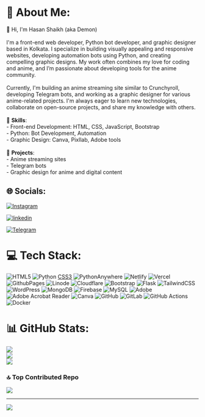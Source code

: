 # 💫 About Me:
👋 Hi, I'm Hasan Shaikh (aka Demon)<br><br>I'm a front-end web developer, Python bot developer, and graphic designer based in Kolkata. I specialize in building visually appealing and responsive websites, developing automation bots using Python, and creating compelling graphic designs. My work often combines my love for coding and anime, and I’m passionate about developing tools for the anime community.<br><br>Currently, I'm building an anime streaming site similar to Crunchyroll, developing Telegram bots, and working as a graphic designer for various anime-related projects. I'm always eager to learn new technologies, collaborate on open-source projects, and share my knowledge with others.<br><br>🌟 **Skills**:<br>- Front-end Development: HTML, CSS, JavaScript, Bootstrap<br>- Python: Bot Development, Automation<br>- Graphic Design: Canva, Pixllab, Adobe tools<br><br>🎯 **Projects**: <br>- Anime streaming sites<br>- Telegram bots<br>- Graphic design for anime and digital content<br>


## 🌐 Socials:
[![Instagram](https://img.shields.io/badge/Instagram-%23E4405F.svg?logo=Instagram&logoColor=white)](https://instagram.com/Creative_demoon) 

[![linkedin](https://img.shields.io/badge/Instagram-%23E4405F.svg?logo=Instagram&logoColor=white)](https://instagram.com/Creative_demoon) 

[![Telegram](https://img.shields.io/badge/Instagram-%23E4405F.svg?logo=Instagram&logoColor=white)](https://instagram.com/Creative_demoon) 

# 💻 Tech Stack:
![HTML5](https://img.shields.io/badge/html5-%23E34F26.svg?style=for-the-badge&logo=html5&logoColor=white) ![Python](https://img.shields.io/badge/python-3670A0?style=for-the-badge&logo=python&logoColor=ffdd54) [CSS3](https://img.shields.io/badge/css3-%231572B6.svg?style=for-the-badge&logo=css3&logoColor=white) ![PythonAnywhere](https://img.shields.io/badge/pythonanywhere-%232F9FD7.svg?style=for-the-badge&logo=pythonanywhere&logoColor=151515) ![Netlify](https://img.shields.io/badge/netlify-%23000000.svg?style=for-the-badge&logo=netlify&logoColor=#00C7B7) ![Vercel](https://img.shields.io/badge/vercel-%23000000.svg?style=for-the-badge&logo=vercel&logoColor=white) ![GithubPages](https://img.shields.io/badge/github%20pages-121013?style=for-the-badge&logo=github&logoColor=white) ![Linode](https://img.shields.io/badge/linode-00A95C?style=for-the-badge&logo=linode&logoColor=white) ![Cloudflare](https://img.shields.io/badge/Cloudflare-F38020?style=for-the-badge&logo=Cloudflare&logoColor=white) ![Bootstrap](https://img.shields.io/badge/bootstrap-%238511FA.svg?style=for-the-badge&logo=bootstrap&logoColor=white) ![Flask](https://img.shields.io/badge/flask-%23000.svg?style=for-the-badge&logo=flask&logoColor=white) ![TailwindCSS](https://img.shields.io/badge/tailwindcss-%2338B2AC.svg?style=for-the-badge&logo=tailwind-css&logoColor=white) ![WordPress](https://img.shields.io/badge/WordPress-%23117AC9.svg?style=for-the-badge&logo=WordPress&logoColor=white) ![MongoDB](https://img.shields.io/badge/MongoDB-%234ea94b.svg?style=for-the-badge&logo=mongodb&logoColor=white) ![Firebase](https://img.shields.io/badge/firebase-a08021?style=for-the-badge&logo=firebase&logoColor=ffcd34) ![MySQL](https://img.shields.io/badge/mysql-4479A1.svg?style=for-the-badge&logo=mysql&logoColor=white) ![Adobe](https://img.shields.io/badge/adobe-%23FF0000.svg?style=for-the-badge&logo=adobe&logoColor=white) ![Adobe Acrobat Reader](https://img.shields.io/badge/Adobe%20Acrobat%20Reader-EC1C24.svg?style=for-the-badge&logo=Adobe%20Acrobat%20Reader&logoColor=white) ![Canva](https://img.shields.io/badge/Canva-%2300C4CC.svg?style=for-the-badge&logo=Canva&logoColor=white) ![GitHub](https://img.shields.io/badge/github-%23121011.svg?style=for-the-badge&logo=github&logoColor=white) ![GitLab](https://img.shields.io/badge/gitlab-%23181717.svg?style=for-the-badge&logo=gitlab&logoColor=white) ![GitHub Actions](https://img.shields.io/badge/github%20actions-%232671E5.svg?style=for-the-badge&logo=githubactions&logoColor=white) ![Docker](https://img.shields.io/badge/docker-%230db7ed.svg?style=for-the-badge&logo=docker&logoColor=white)
# 📊 GitHub Stats:
![](https://github-readme-stats.vercel.app/api?username=Creativedemon&theme=dark&hide_border=false&include_all_commits=false&count_private=true)<br/>
![](https://github-readme-streak-stats.herokuapp.com/?user=Creativedemon&theme=dark&hide_border=false)<br/>
![](https://github-readme-stats.vercel.app/api/top-langs/?username=Creativedemon&theme=dark&hide_border=false&include_all_commits=false&count_private=true&layout=compact)


### 🔝 Top Contributed Repo
![](https://github-contributor-stats.vercel.app/api?username=Creativedemon&limit=5&theme=tokyonight&combine_all_yearly_contributions=true)

---
[![](https://visitcount.itsvg.in/api?id=Creativedemon&icon=10&color=1)](https://visitcount.itsvg.in)

<!-- Proudly created with GPRM ( https://gprm.itsvg.in ) -->
